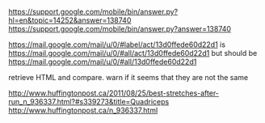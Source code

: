 https://support.google.com/mobile/bin/answer.py?hl=en&topic=14252&answer=138740 
https://support.google.com/mobile/bin/answer.py?answer=138740 

https://mail.google.com/mail/u/0/#label/act/13d0ffede60d22d1
is
https://mail.google.com/mail/u/0/#all/act/13d0ffede60d22d1
but should be
https://mail.google.com/mail/u/0/#all/13d0ffede60d22d1

retrieve HTML and compare. warn if it seems that they are not the same

http://www.huffingtonpost.ca/2011/08/25/best-stretches-after-run_n_936337.html?#s339273&title=Quadriceps
http://www.huffingtonpost.ca/n_936337.html
